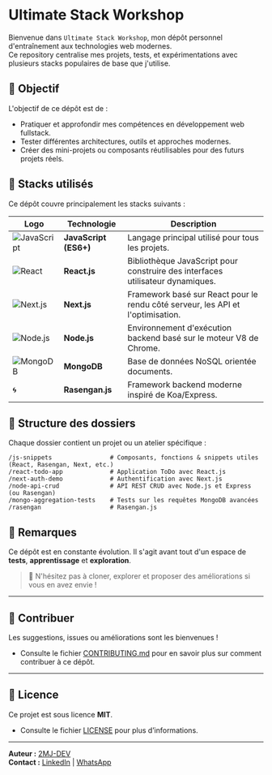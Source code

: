 # Ultimate Stack Workshop

Bienvenue dans `Ultimate Stack Workshop`, mon dépôt personnel d'entraînement aux technologies web modernes.  
Ce repository centralise mes projets, tests, et expérimentations avec plusieurs stacks populaires de base que j'utilise.

## 🚀 Objectif

L'objectif de ce dépôt est de :
- Pratiquer et approfondir mes compétences en développement web fullstack.
- Tester différentes architectures, outils et approches modernes.
- Créer des mini-projets ou composants réutilisables pour des futurs projets réels.

## 🧱 Stacks utilisés

Ce dépôt couvre principalement les stacks suivants :

| Logo | Technologie       | Description                                                                 |
|------|-------------------|-----------------------------------------------------------------------------|
| ![JavaScript](https://img.shields.io/badge/-JavaScript-F7DF1E?style=for-the-badge&logo=javascript&logoColor=black) | **JavaScript (ES6+)** | Langage principal utilisé pour tous les projets. |
| ![React](https://img.shields.io/badge/-React-20232A?style=for-the-badge&logo=react&logoColor=61DAFB) | **React.js** | Bibliothèque JavaScript pour construire des interfaces utilisateur dynamiques. |
| ![Next.js](https://img.shields.io/badge/-Next.js-000000?style=for-the-badge&logo=nextdotjs&logoColor=white) | **Next.js** | Framework basé sur React pour le rendu côté serveur, les API et l'optimisation. |
| ![Node.js](https://img.shields.io/badge/-Node.js-339933?style=for-the-badge&logo=nodedotjs&logoColor=white) | **Node.js** | Environnement d'exécution backend basé sur le moteur V8 de Chrome. |
| ![MongoDB](https://img.shields.io/badge/-MongoDB-47A248?style=for-the-badge&logo=mongodb&logoColor=white) | **MongoDB** | Base de données NoSQL orientée documents. |
| 🌀 | **Rasengan.js** | Framework backend moderne inspiré de Koa/Express. |       

## 📁 Structure des dossiers

Chaque dossier contient un projet ou un atelier spécifique :

```
/js-snippets                # Composants, fonctions & snippets utiles (React, Rasengan, Next, etc.)
/react-todo-app             # Application ToDo avec React.js
/next-auth-demo             # Authentification avec Next.js
/node-api-crud              # API REST CRUD avec Node.js et Express (ou Rasengan)
/mongo-aggregation-tests    # Tests sur les requêtes MongoDB avancées
/rasengan                   # Rasengan.js
```

## 📌 Remarques

Ce dépôt est en constante évolution. Il s'agit avant tout d'un espace de **tests**, **apprentissage** et **exploration**.

> 🔧 N'hésitez pas à cloner, explorer et proposer des améliorations si vous en avez envie !

---
## 🤝 Contribuer

Les suggestions, issues ou améliorations sont les bienvenues !  
- Consulte le fichier [CONTRIBUTING.md](CONTRIBUTING.md) pour en savoir plus sur comment contribuer à ce dépôt.
---
## 📄 Licence

Ce projet est sous licence **MIT**.  
- Consulte le fichier [LICENSE](LICENSE) pour plus d’informations.
---

**Auteur :** [2MJ-DEV](https://github.com/2MJ-DEV)  
**Contact :** [LinkedIn](https://www.linkedin.com/in/mukadi-jules/) | [WhatsApp](https://wa.me/243998535521)
